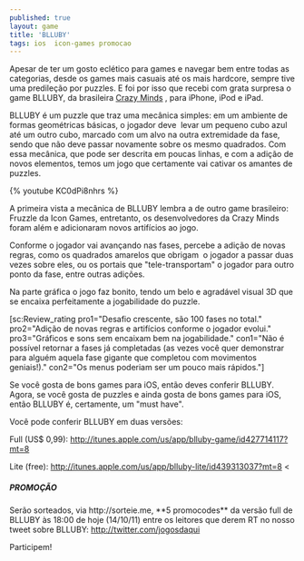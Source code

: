 ```yaml
---
published: true
layout: game
title: 'BLLUBY'
tags: ios  icon-games promocao
---
```

Apesar de ter um gosto eclético para games e navegar bem entre todas as categorias, desde os games mais casuais até os mais hardcore, sempre tive uma predileção por puzzles. E foi por isso que recebi com grata surpresa o game BLLUBY, da brasileira <a href="http://site.crazyminds.net/" target="_blank">Crazy Minds</a>
, para iPhone, iPod e iPad.




BLLUBY é um puzzle que traz uma mecânica simples: em um ambiente de formas geométricas básicas, o jogador deve  levar um pequeno cubo azul até um outro cubo, marcado com um alvo na outra extremidade da fase, sendo que não deve passar novamente sobre os mesmo quadrados. Com essa mecânica, que pode ser descrita em poucas linhas, e com a adição de novos elementos, temos um jogo que certamente vai cativar os amantes de puzzles.

{% youtube KC0dPi8nhrs %}

A primeira vista a mecânica de BLLUBY lembra a de outro game brasileiro: Fruzzle da Icon Games, entretanto, os desenvolvedores da Crazy Minds foram além e adicionaram novos artifícios ao jogo.

Conforme o jogador vai avançando nas fases, percebe a adição de novas regras, como os quadrados amarelos que obrigam  o jogador a passar duas vezes sobre eles, ou os portais que "tele-transportam" o jogador para outro ponto da fase, entre outras adições.</p>





Na parte gráfica o jogo faz bonito, tendo um belo e agradável visual 3D que se encaixa perfeitamente a jogabilidade do puzzle.

[sc:Review_rating pro1="Desafio crescente, são 100 fases no total." pro2="Adição de novas regras e artifícios conforme o jogador evolui." pro3="Gráficos e sons sem encaixam bem na jogabilidade." con1="Não é possível retornar a fases já completadas (as vezes você quer demonstrar para alguém aquela fase gigante que completou com movimentos geniais!)." con2="Os menus poderiam ser um pouco mais rápidos."]




Se você gosta de bons games para iOS, então deves conferir BLLUBY. Agora, se você gosta de puzzles e ainda gosta de bons games para iOS, então BLLUBY é, certamente, um "must have".

Você pode conferir BLLUBY em duas versões:

Full (US$ 0,99): <a href="http://itunes.apple.com/us/app/blluby-game/id427714117?mt=8">http://itunes.apple.com/us/app/blluby-game/id427714117?mt=8</a>


Lite (free): <a href="http://itunes.apple.com/us/app/blluby-lite/id439313037?mt=8">http://itunes.apple.com/us/app/blluby-lite/id439313037?mt=8</a>
<

<H5>PROMOÇÃO</H5>
Serão sorteados, via http://sorteie.me, **5 promocodes** da versão full de BLLUBY às 18:00 de hoje (14/10/11) entre os leitores que derem RT no nosso tweet sobre BLLUBY: <a href="http://twitter.com/jogosdaqui" target="_blank">http://twitter.com/jogosdaqui</a>
</p>

Participem!